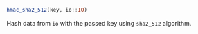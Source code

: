 ```julia
hmac_sha2_512(key, io::IO)
```

Hash data from `io` with the passed key using `sha2_512` algorithm.
